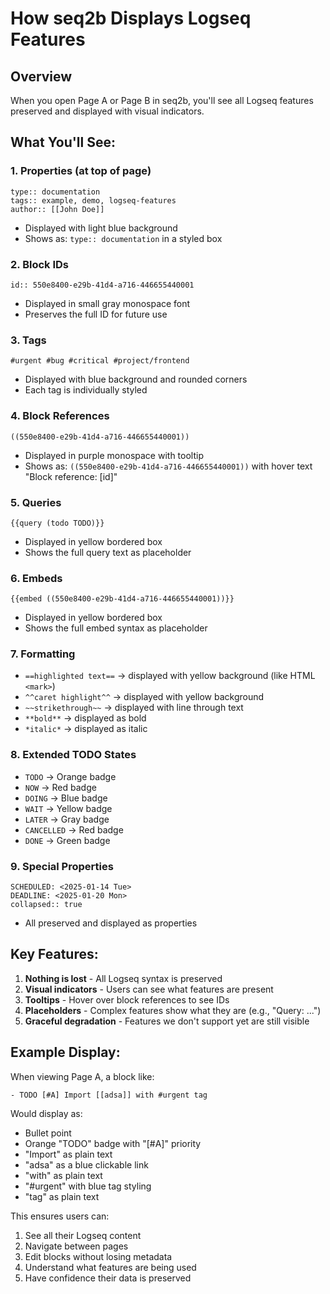 # How seq2b Displays Logseq Features

## Overview
When you open Page A or Page B in seq2b, you'll see all Logseq features preserved and displayed with visual indicators.

## What You'll See:

### 1. **Properties** (at top of page)
```
type:: documentation
tags:: example, demo, logseq-features
author:: [[John Doe]]
```
- Displayed with light blue background
- Shows as: `type:: documentation` in a styled box

### 2. **Block IDs**
```
id:: 550e8400-e29b-41d4-a716-446655440001
```
- Displayed in small gray monospace font
- Preserves the full ID for future use

### 3. **Tags**
```
#urgent #bug #critical #project/frontend
```
- Displayed with blue background and rounded corners
- Each tag is individually styled

### 4. **Block References**
```
((550e8400-e29b-41d4-a716-446655440001))
```
- Displayed in purple monospace with tooltip
- Shows as: `((550e8400-e29b-41d4-a716-446655440001))` with hover text "Block reference: [id]"

### 5. **Queries**
```
{{query (todo TODO)}}
```
- Displayed in yellow bordered box
- Shows the full query text as placeholder

### 6. **Embeds**
```
{{embed ((550e8400-e29b-41d4-a716-446655440001))}}
```
- Displayed in yellow bordered box
- Shows the full embed syntax as placeholder

### 7. **Formatting**
- `==highlighted text==` → displayed with yellow background (like HTML `<mark>`)
- `^^caret highlight^^` → displayed with yellow background
- `~~strikethrough~~` → displayed with line through text
- `**bold**` → displayed as bold
- `*italic*` → displayed as italic

### 8. **Extended TODO States**
- `TODO` → Orange badge
- `NOW` → Red badge
- `DOING` → Blue badge
- `WAIT` → Yellow badge
- `LATER` → Gray badge
- `CANCELLED` → Red badge
- `DONE` → Green badge

### 9. **Special Properties**
```
SCHEDULED: <2025-01-14 Tue>
DEADLINE: <2025-01-20 Mon>
collapsed:: true
```
- All preserved and displayed as properties

## Key Features:
1. **Nothing is lost** - All Logseq syntax is preserved
2. **Visual indicators** - Users can see what features are present
3. **Tooltips** - Hover over block references to see IDs
4. **Placeholders** - Complex features show what they are (e.g., "Query: ...")
5. **Graceful degradation** - Features we don't support yet are still visible

## Example Display:

When viewing Page A, a block like:
```
- TODO [#A] Import [[adsa]] with #urgent tag
```

Would display as:
- Bullet point
- Orange "TODO" badge with "[#A]" priority
- "Import" as plain text
- "adsa" as a blue clickable link
- "with" as plain text
- "#urgent" with blue tag styling
- "tag" as plain text

This ensures users can:
1. See all their Logseq content
2. Navigate between pages
3. Edit blocks without losing metadata
4. Understand what features are being used
5. Have confidence their data is preserved
